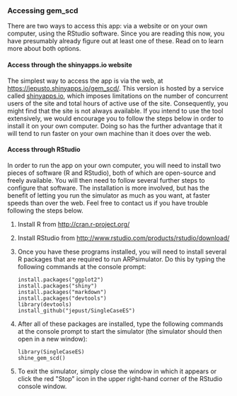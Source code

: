 ### Accessing gem_scd

There are two ways to access this app: via a website or on your own
computer, using the RStudio software. Since you are reading this now,
you have presumably already figure out at least one of these. Read on to
learn more about both options.

#### Access through the shinyapps.io website

The simplest way to access the app is via the web, at
<https://jepusto.shinyapps.io/gem_scd/>. This version is hosted by a
service called [shinyapps.io](https://www.shinyapps.io/), which imposes
limitations on the number of concurrent users of the site and total
hours of active use of the site. Consequently, you might find that the
site is not always available. If you intend to use the tool extensively,
we would encourage you to follow the steps below in order to install it
on your own computer. Doing so has the further advantage that it will
tend to run faster on your own machine than it does over the web.

#### Access through RStudio

In order to run the app on your own computer, you will need to install
two pieces of software (R and RStudio), both of which are open-source
and freely available. You will then need to follow several further steps
to configure that software. The installation is more involved, but has
the benefit of letting you run the simulator as much as you want, at
faster speeds than over the web. Feel free to contact us if you have
trouble following the steps below.

1.  Install R from <http://cran.r-project.org/>
2.  Install RStudio from
    <http://www.rstudio.com/products/rstudio/download/>
3.  Once you have these programs installed, you will need to install
    several R packages that are required to run ARPsimulator. Do this by
    typing the following commands at the console prompt:

        install.packages("ggplot2")
        install.packages("shiny")
        install.packages("markdown")
        install.packages("devtools")
        library(devtools)
        install_github("jepust/SingleCaseES")

4.  After all of these packages are installed, type the following
    commands at the console prompt to start the simulator (the simulator
    should then open in a new window):

        library(SingleCaseES)
        shine_gem_scd()

5.  To exit the simulator, simply close the window in which it appears
    or click the red "Stop" icon in the upper right-hand corner of the
    RStudio console window.
